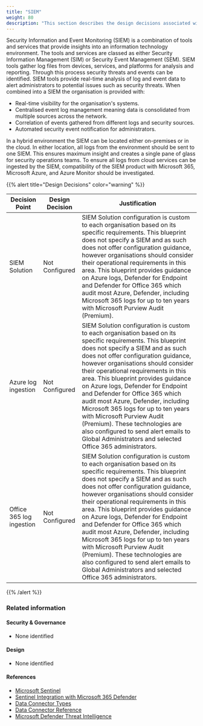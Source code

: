 ```yaml
---
title: "SIEM"
weight: 80
description: "This section describes the design decisions associated with Security Information and Event Monitoring for system(s) built using ASD's Blueprint for Secure Cloud."
---
```


Security Information and Event Monitoring (SIEM) is a combination of tools and services that provide insights into an information technology environment. The tools and services are classed as either Security Information Management (SIM) or Security Event Management (SEM). SIEM tools gather log files from devices, services, and platforms for analysis and reporting. Through this process security threats and events can be identified. SIEM tools provide real-time analysis of log and event data to alert administrators to potential issues such as security threats. When combined into a SIEM the organisation is provided with:

* Real-time visibility for the organisation's systems.
* Centralised event log management meaning data is consolidated from multiple sources across the network.
* Correlation of events gathered from different logs and security sources.
* Automated security event notification for administrators.

In a hybrid environment the SIEM can be located either on-premises or in the cloud. In either location, all logs from the environment should be sent to one SIEM. This ensures maximum insight and creates a single pane of glass for security operations teams. To ensure all logs from cloud services can be ingested by the SIEM, compatibility of the SIEM product with Microsoft 365, Microsoft Azure, and Azure Monitor should be investigated.

{{% alert title="Design Decisions" color="warning" %}}

| Decision Point           | Design Decision | Justification                                                                                                                                                                                                                                                                                                                                                                                                                                                                                                                                                                                                           |
|--------------------------|-----------------|-------------------------------------------------------------------------------------------------------------------------------------------------------------------------------------------------------------------------------------------------------------------------------------------------------------------------------------------------------------------------------------------------------------------------------------------------------------------------------------------------------------------------------------------------------------------------------------------------------------------------|
| SIEM Solution            | Not Configured  | SIEM Solution configuration is custom to each organisation based on its specific requirements. This blueprint does not specify a SIEM and as such does not offer configuration guidance, however organisations should consider their operational requirements in this area. This blueprint provides guidance on Azure logs, Defender for Endpoint and Defender for Office 365 which audit most Azure, Defender, including Microsoft 365 logs for up to ten years with Microsoft Purview Audit (Premium).                                                                                                                              |
| Azure log ingestion      | Not Configured  | SIEM Solution configuration is custom to each organisation based on its specific requirements. This blueprint does not specify a SIEM and as such does not offer configuration guidance, however organisations should consider their operational requirements in this area. This blueprint provides guidance on Azure logs, Defender for Endpoint and Defender for Office 365 which audit most Azure, Defender, including Microsoft 365 logs for up to ten years with Microsoft Purview Audit (Premium). These technologies are also configured to send alert emails to Global Administrators and selected Office 365 administrators. |
| Office 365 log ingestion | Not Configured  | SIEM Solution configuration is custom to each organisation based on its specific requirements. This blueprint does not specify a SIEM and as such does not offer configuration guidance, however organisations should consider their operational requirements in this area. This blueprint provides guidance on Azure logs, Defender for Endpoint and Defender for Office 365 which audit most Azure, Defender, including Microsoft 365 logs for up to ten years with Microsoft Purview Audit (Premium). These technologies are also configured to send alert emails to Global Administrators and selected Office 365 administrators. |

{{% /alert %}}

### Related information

#### Security & Governance

* None identified

#### Design

* None identified

#### References

* [Microsoft Sentinel](https://learn.microsoft.com/azure/sentinel/overview)
* [Sentinel Integration with Microsoft 365 Defender](https://learn.microsoft.com/azure/sentinel/microsoft-365-defender-sentinel-integration)
* [Data Connector Types](https://docs.microsoft.com/azure/sentinel/connect-azure-windows-microsoft-services)
* [Data Connector Reference](https://learn.microsoft.com/azure/sentinel/data-connectors-reference)
* [Microsoft Defender Threat Intelligence](https://learn.microsoft.com/defender/threat-intelligence/what-is-microsoft-defender-threat-intelligence-defender-ti) 